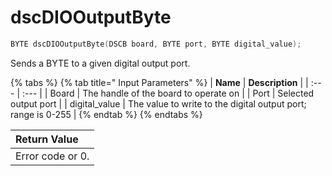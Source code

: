 # dscDIOOutputByte

```c
BYTE dscDIOOutputByte(DSCB board, BYTE port, BYTE digital_value);
```

Sends a BYTE to a given digital output port.

{% tabs %}
{% tab title=" Input Parameters" %}
| **Name** | **Description** |
| :--- | :--- |
| Board | The handle of the board to operate on |
| Port | Selected output port |
| digital\_value | The value to write to the digital output port; range is 0-255 |
{% endtab %}
{% endtabs %}

| Return Value |
| :--- |
| Error code or 0. |

